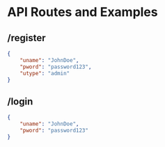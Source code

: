 # API Routes and Examples

## /register
```json
{
    "uname": "JohnDoe",
    "pword": "password123",
    "utype": "admin"
}
```


## /login
```json
{
    "uname": "JohnDoe",
    "pword": "password123"
}
```